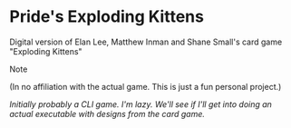 # Pride's Exploding Kittens
Digital version of Elan Lee, Matthew Inman and Shane Small's card game "Exploding Kittens"

> [!NOTE]
> (In no affiliation with the actual game. This is just a fun personal project.)

*Initially probably a CLI game. I'm lazy. We'll see if I'll get into doing an actual executable with designs from the card game.*
